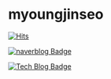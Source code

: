 # myoungjinseo

[![Hits](https://hits.seeyoufarm.com/api/count/incr/badge.svg?url=https%3A%2F%2Fgithub.com%2Fmyoungjinseo&count_bg=%2379C83D&title_bg=%23555555&icon=&icon_color=%23E7E7E7&title=hits&edge_flat=false)](https://hits.seeyoufarm.com)

[![naverblog Badge](https://img.shields.io/badge/-naverblog-{#ffffff}?style=flat-square&logo=#03C75A&logoColor=#04cf5c&link={https://blog.naver.com/smjsih})](https://blog.naver.com/smjsih)

 [![Tech Blog Badge](http://img.shields.io/badge/-Tech%20blog-black?style=flat-square&logo=github&link=https://zzsza.github.io/)](https://zzsza.github.io/)
